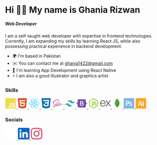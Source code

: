# Hi 👋🏻 My name is Ghania Rizwan
##### Web Developer


I am a self-taught web developer with expertise in frontend technologies. Currently, I am expanding my skills by learning React JS, while also possessing practical experience in backend development.

- 🌍 I'm based in Pakistan
- ✉️ You can contact me at [ghania1422@gmail.com](mailto:ghania1422@gmail.com)
- 🧠 I'm learning App Development using React Native
- ⚡ I am also a good illustrator and graphics artist
### Skills


<a href="https://developer.mozilla.org/en-US/docs/Web/JavaScript" target="_blank" rel="noreferrer"> <img src="https://raw.githubusercontent.com/BrijenMakwana/create-github-profile/main/public/assets/Icons/skills/javascript-colored.svg" width="35" height="35" alt="JavaScript" /> </a><a href="https://developer.mozilla.org/en-US/docs/Glossary/HTML5" target="_blank" rel="noreferrer"> <img src="https://raw.githubusercontent.com/BrijenMakwana/create-github-profile/main/public/assets/Icons/skills/html5-colored.svg" width="35" height="35" alt="HTML5" /> </a><a href="https://reactjs.org/" target="_blank" rel="noreferrer"> <img src="https://raw.githubusercontent.com/BrijenMakwana/create-github-profile/main/public/assets/Icons/skills/react-colored.svg" width="35" height="35" alt="React" /> </a><a href="https://www.w3.org/TR/CSS/#css" target="_blank" rel="noreferrer"> <img src="https://raw.githubusercontent.com/BrijenMakwana/create-github-profile/main/public/assets/Icons/skills/css3-colored.svg" width="35" height="35" alt="CSS3" /> </a><a href="https://sass-lang.com/" target="_blank" rel="noreferrer"> <img src="https://raw.githubusercontent.com/BrijenMakwana/create-github-profile/main/public/assets/Icons/skills/sass-colored.svg" width="35" height="35" alt="Sass" /> </a><a href="https://tailwindcss.com/" target="_blank" rel="noreferrer"> <img src="https://raw.githubusercontent.com/BrijenMakwana/create-github-profile/main/public/assets/Icons/skills/tailwindcss-colored.svg" width="35" height="35" alt="TailwindCSS" /> </a><a href="https://getbootstrap.com/" target="_blank" rel="noreferrer"> <img src="https://raw.githubusercontent.com/BrijenMakwana/create-github-profile/main/public/assets/Icons/skills/bootstrap-colored.svg" width="35" height="35" alt="Bootstrap" /> </a><a href="https://nodejs.org/en/" target="_blank" rel="noreferrer"> <img src="https://raw.githubusercontent.com/BrijenMakwana/create-github-profile/main/public/assets/Icons/skills/nodejs-colored.svg" width="35" height="35" alt="NodeJS" /> </a><a href="https://expressjs.com/" target="_blank" rel="noreferrer"> <img src="https://raw.githubusercontent.com/BrijenMakwana/create-github-profile/main/public/assets/Icons/skills/express-colored.svg" width="35" height="35" alt="Express" /> </a><a href="https://www.mongodb.com/" target="_blank" rel="noreferrer"> <img src="https://raw.githubusercontent.com/BrijenMakwana/create-github-profile/main/public/assets/Icons/skills/mongodb-colored.svg" width="35" height="35" alt="MongoDB" /> </a><a href="https://www.adobe.com/uk/products/photoshop.html" target="_blank" rel="noreferrer"> <img src="https://raw.githubusercontent.com/BrijenMakwana/create-github-profile/main/public/assets/Icons/skills/photoshop-colored.svg" width="35" height="35" alt="Photoshop" /> </a><a href="adobe.com/uk/products/illustrator.html" target="_blank" rel="noreferrer"> <img src="https://raw.githubusercontent.com/BrijenMakwana/create-github-profile/main/public/assets/Icons/skills/illustrator-colored.svg" width="35" height="35" alt="Illustrator" /> </a>

### Socials


<a href="https://github.com/ghania-rizwan" target="_blank" rel="noreferrer"> <img src="https://raw.githubusercontent.com/BrijenMakwana/create-github-profile/main/public/assets/Icons/socials/github-dark.svg" width="38" height="38" alt="github-dark" /> </a><a href="https://www.linkedin.com/in/ghania-rizwan-4ba77a1b0/" target="_blank" rel="noreferrer"> <img src="https://raw.githubusercontent.com/BrijenMakwana/create-github-profile/main/public/assets/Icons/socials/linkedin.svg" width="38" height="38" alt="linkedin" /> </a><a href="https://instagram.com/selfmade_.dev" target="_blank" rel="noreferrer"> <img src="https://raw.githubusercontent.com/BrijenMakwana/create-github-profile/main/public/assets/Icons/socials/instagram.svg" width="38" height="38" alt="instagram" /> </a>
